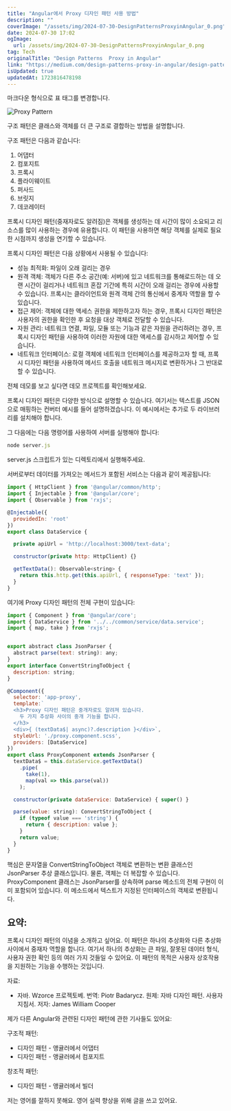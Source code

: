 ```yaml
---
title: "Angular에서 Proxy 디자인 패턴 사용 방법"
description: ""
coverImage: "/assets/img/2024-07-30-DesignPatternsProxyinAngular_0.png"
date: 2024-07-30 17:02
ogImage: 
  url: /assets/img/2024-07-30-DesignPatternsProxyinAngular_0.png
tag: Tech
originalTitle: "Design Patterns  Proxy in Angular"
link: "https://medium.com/design-patterns-proxy-in-angular/design-patterns-proxy-in-angular-8661c1049252"
isUpdated: true
updatedAt: 1723816478198
---
```




마크다운 형식으로 표 태그를 변경합니다.

![Proxy Pattern](/assets/img/2024-07-30-DesignPatternsProxyinAngular_0.png)

구조 패턴은 클래스와 객체를 더 큰 구조로 결합하는 방법을 설명합니다.

구조 패턴은 다음과 같습니다:
1. 어댑터
2. 컴포지트
3. 프록시
4. 플라이웨이트
5. 퍼사드
6. 브릿지
7. 데코레이터

프록시 디자인 패턴(중재자로도 알려짐)은 객체를 생성하는 데 시간이 많이 소요되고 리소스를 많이 사용하는 경우에 유용합니다. 이 패턴을 사용하면 해당 객체를 실제로 필요한 시점까지 생성을 연기할 수 있습니다.

<div class="content-ad"></div>

프록시 디자인 패턴은 다음 상황에서 사용될 수 있습니다:

- 성능 최적화: 파일이 오래 걸리는 경우
- 원격 객체: 객체가 다른 주소 공간(예: 서버)에 있고 네트워크를 통해로드하는 데 오랜 시간이 걸리거나 네트워크 혼잡 기간에 특히 시간이 오래 걸리는 경우에 사용할 수 있습니다. 프록시는 클라이언트와 원격 객체 간의 통신에서 중계자 역할을 할 수 있습니다.
- 접근 제어: 객체에 대한 액세스 권한을 제한하고자 하는 경우, 프록시 디자인 패턴은 사용자의 권한을 확인한 후 요청을 대상 객체로 전달할 수 있습니다.
- 자원 관리: 네트워크 연결, 파일, 모듈 또는 기능과 같은 자원을 관리하려는 경우, 프록시 디자인 패턴을 사용하여 이러한 자원에 대한 액세스를 감시하고 제어할 수 있습니다.
- 네트워크 인터페이스: 로컬 객체에 네트워크 인터페이스를 제공하고자 할 때, 프록시 디자인 패턴을 사용하여 메서드 호출을 네트워크 메시지로 변환하거나 그 반대로 할 수 있습니다.

전체 데모를 보고 싶다면 데모 프로젝트를 확인해보세요.

프록시 디자인 패턴은 다양한 방식으로 설명할 수 있습니다. 여기서는 텍스트를 JSON으로 매핑하는 컨버터 예시를 들어 설명하겠습니다. 이 예시에서는 추가로 두 라이브러리를 설치해야 합니다.

<div class="content-ad"></div>

그 다음에는 다음 명령어를 사용하여 서버를 실행해야 합니다:

<div class="content-ad"></div>

```js
node server.js
```

server.js 스크립트가 있는 디렉토리에서 실행해주세요.

서버로부터 데이터를 가져오는 메서드가 포함된 서비스는 다음과 같이 제공됩니다:

```js
import { HttpClient } from '@angular/common/http';
import { Injectable } from '@angular/core';
import { Observable } from 'rxjs';

@Injectable({
  providedIn: 'root'
})
export class DataService {

  private apiUrl = 'http://localhost:3000/text-data';

  constructor(private http: HttpClient) {}

  getTextData(): Observable<string> {
    return this.http.get(this.apiUrl, { responseType: 'text' });
  }
}
```

<div class="content-ad"></div>

여기에 Proxy 디자인 패턴의 전체 구현이 있습니다:

```js
import { Component } from '@angular/core';
import { DataService } from '../../common/service/data.service';
import { map, take } from 'rxjs';


export abstract class JsonParser {
  abstract parse(text: string): any;
}
export interface ConvertStringToObject {
  description: string;
}

@Component({
  selector: 'app-proxy',
  template:`
  <h3>Proxy 디자인 패턴은 중개자로도 알려져 있습니다.
    두 가지 추상화 사이의 중개 기능을 합니다.
  </h3>
  <div>{ (textData$| async)?.description }</div>`,
  styleUrl: './proxy.component.scss',
  providers: [DataService]
})
export class ProxyComponent extends JsonParser {
  textData$ = this.dataService.getTextData()
    .pipe(
      take(1),
      map(val => this.parse(val))
    );

  constructor(private dataService: DataService) { super() }

  parse(value: string): ConvertStringToObject {
    if (typeof value === 'string') {
      return { description: value };
    }
    return value;
  }
}
```

핵심은 문자열을 ConvertStringToObject 객체로 변환하는 변환 클래스인 JsonParser 추상 클래스입니다. 물론, 객체는 더 복잡할 수 있습니다. ProxyComponent 클래스는 JsonParser를 상속하며 parse 메소드의 전체 구현이 이미 포함되어 있습니다. 이 메소드에서 텍스트가 지정된 인터페이스의 객체로 변환됩니다.

## 요약:

<div class="content-ad"></div>

프록시 디자인 패턴의 이념을 소개하고 싶어요. 이 패턴은 하나의 추상화와 다른 추상화 사이에서 중재자 역할을 합니다. 여기서 하나의 추상화는 큰 파일, 잘못된 데이터 형식, 사용자 권한 확인 등의 여러 가지 것들일 수 있어요. 이 패턴의 목적은 사용자 상호작용을 지원하는 기능을 수행하는 것입니다.

자료:

- 자바. Wzorce 프로젝토베. 번역: Piotr Badarycz. 원제: 자바 디자인 패턴. 사용자 지침서. 저자: James William Cooper

제가 다른 Angular와 관련된 디자인 패턴에 관한 기사들도 있어요:

<div class="content-ad"></div>

구조적 패턴:
- 디자인 패턴 - 앵귤러에서 어댑터
- 디자인 패턴 - 앵귤러에서 컴포지트

창조적 패턴:
- 디자인 패턴 - 앵귤러에서 빌더

저는 영어를 잘하지 못해요. 영어 실력 향상을 위해 글을 쓰고 있어요.